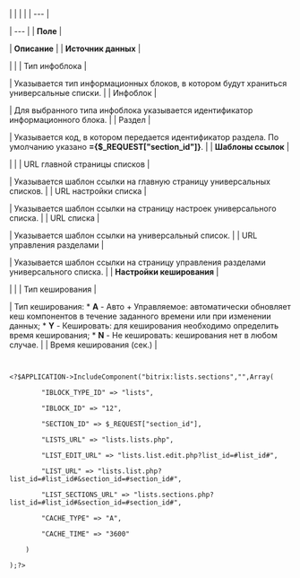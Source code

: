 |  |  |  |
| --- |

| --- |
| **Поле** |

| **Описание** |
| **Источник данных** |

| |
| Тип инфоблока |

| Указывается тип информационных блоков, в котором будут храниться универсальные списки. |
| Инфоблок |

| Для выбранного типа инфоблока указывается идентификатор информационного блока. |
| Раздел |

| Указывается код, в котором передается идентификатор раздела. По умолчанию указано **={$\_REQUEST["section\_id"]}**. |
| **Шаблоны ссылок** |

| |
| URL главной страницы списков |

| Указывается шаблон ссылки на главную страницу универсальных списков. |
| URL настройки списка |

| Указывается шаблон ссылки на страницу настроек универсального списка. |
| URL списка |

| Указывается шаблон ссылки на универсальный список. |
| URL управления разделами |

| Указывается шаблон ссылки на страницу управления разделами универсального списка. |
| **Настройки кеширования** |

| |
| Тип кеширования |

| Тип кеширования:  * **A** - Авто + Управляемое: автоматически обновляет кеш компонентов в течение заданного времени или при изменении данных; * **Y** - Кешировать: для кеширования необходимо определить время кеширования; * **N** - Не кешировать: кеширования нет в любом случае. |
| Время кеширования (сек.) |

```


<?$APPLICATION->IncludeComponent("bitrix:lists.sections","",Array(

		"IBLOCK_TYPE_ID" => "lists",

		"IBLOCK_ID" => "12",

		"SECTION_ID" => $_REQUEST["section_id"],

		"LISTS_URL" => "lists.lists.php",

		"LIST_EDIT_URL" => "lists.list.edit.php?list_id=#list_id#",

		"LIST_URL" => "lists.list.php?list_id=#list_id#&section_id=#section_id#",

		"LIST_SECTIONS_URL" => "lists.sections.php?list_id=#list_id#&section_id=#section_id#",

		"CACHE_TYPE" => "A",

		"CACHE_TIME" => "3600"

	)

);?>


```